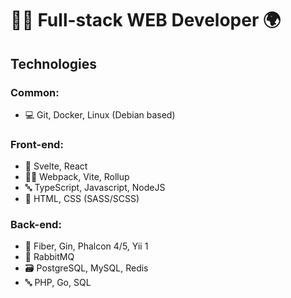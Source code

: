# 🧑‍💻️ Full-stack WEB Developer 🌍

## Technologies

### Common:
- 💻 Git, Docker, Linux (Debian based)

### Front-end:
- 🧱 Svelte, React
- 🧑‍🏭️ Webpack, Vite, Rollup
- 🔤 TypeScript, Javascript, NodeJS
- 📄 HTML, CSS (SASS/SCSS)

### Back-end:
- 🧱 Fiber, Gin, Phalcon 4/5, Yii 1
- 📨 RabbitMQ
- 🗃 PostgreSQL, MySQL, Redis
- 🔤 PHP, Go, SQL
